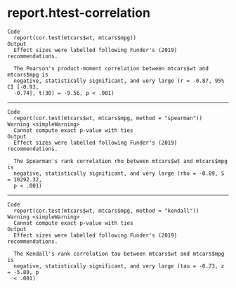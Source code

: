 # report.htest-correlation

    Code
      report(cor.test(mtcars$wt, mtcars$mpg))
    Output
      Effect sizes were labelled following Funder's (2019) recommendations.
      
      The Pearson's product-moment correlation between mtcars$wt and mtcars$mpg is
      negative, statistically significant, and very large (r = -0.87, 95% CI [-0.93,
      -0.74], t(30) = -9.56, p < .001)

---

    Code
      report(cor.test(mtcars$wt, mtcars$mpg, method = "spearman"))
    Warning <simpleWarning>
      Cannot compute exact p-value with ties
    Output
      Effect sizes were labelled following Funder's (2019) recommendations.
      
      The Spearman's rank correlation rho between mtcars$wt and mtcars$mpg is
      negative, statistically significant, and very large (rho = -0.89, S = 10292.32,
      p < .001)

---

    Code
      report(cor.test(mtcars$wt, mtcars$mpg, method = "kendall"))
    Warning <simpleWarning>
      Cannot compute exact p-value with ties
    Output
      Effect sizes were labelled following Funder's (2019) recommendations.
      
      The Kendall's rank correlation tau between mtcars$wt and mtcars$mpg is
      negative, statistically significant, and very large (tau = -0.73, z = -5.80, p
      < .001)

